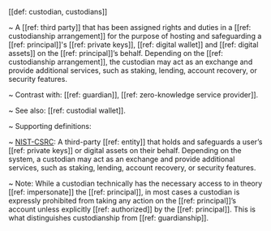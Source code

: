[[def: custodian, custodians]]

~ A [[ref: third party]] that has been assigned rights and duties in a [[ref: custodianship arrangement]] for the purpose of hosting and safeguarding a [[ref: principal]]'s [[ref: private keys]], [[ref: digital wallet]] and [[ref: digital assets]] on the [[ref: principal]]’s behalf. Depending on the [[ref: custodianship arrangement]], the custodian may act as an exchange and provide additional services, such as staking, lending, account recovery, or security features.

~ Contrast with: [[ref: guardian]], [[ref: zero-knowledge service provider]].

~ See also: [[ref: custodial wallet]].

~ Supporting definitions:

~ [NIST-CSRC](https://csrc.nist.gov/glossary/term/custodian): A third-party [[ref: entity]] that holds and safeguards a user’s [[ref: private keys]] or digital assets on their behalf. Depending on the system, a custodian may act as an exchange and provide additional services, such as staking, lending, account recovery, or security features.

~ Note: While a custodian technically has the necessary access to in theory [[ref: impersonate]] the [[ref: principal]], in most cases a custodian is expressly prohibited from taking any action on the [[ref: principal]]’s account unless explicitly [[ref: authorized]] by the [[ref: principal]]. This is what distinguishes custodianship from [[ref: guardianship]].
